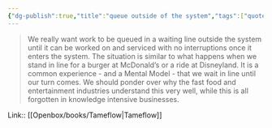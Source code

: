 ```yaml
---
{"dg-publish":true,"title":"queue outside of the system","tags":["quotes"],"date":"2023-02-15T09:21:58+04:00","modified_at":"2023-07-12T15:42:56+03:00","alias":"queue outside of the system","dg-path":"/quotes/202302150921.md","permalink":"/quotes/202302150921/","dgPassFrontmatter":true}
---
```



> We really want work to be queued in a waiting line outside the system until it can be worked on and serviced with no interruptions once it enters the system. The situation is similar to what happens when we stand in line for a burger at McDonald’s or a ride at Disneyland. It is a common experience - and a Mental Model - that we wait in line until our turn comes. We should ponder over why the fast food and entertainment industries understand this very well, while this is all forgotten in knowledge intensive businesses.

Link:: [[Openbox/books/Tameflow\|Tameflow]]
